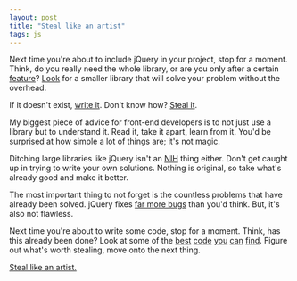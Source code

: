 ```yaml
---
layout: post
title: "Steal like an artist"
tags: js
---
```


Next time you're about to include jQuery in your project, stop for a moment. Think, do you really need the whole library, or are you only after a certain [feature](http://api.jquery.com/)? [Look](http://npmjs.org/) for a smaller library that will solve your problem without the overhead.

If it doesn't exist, [write it](https://docs.npmjs.com/getting-started/creating-node-modules). Don't know how? [Steal it](https://github.com/jquery/jquery/tree/master/src).

My biggest piece of advice for front-end developers is to not just use a library but to understand it. Read it, take it apart, learn from it. You'd be surprised at how simple a lot of things are; it's not magic.

Ditching large libraries like jQuery isn't an [NIH](http://en.wikipedia.org/wiki/Not_invented_here) thing either. Don't get caught up in trying to write your own solutions. Nothing is original, so take what's already good and make it better.

The most important thing to not forget is the countless problems that have already been solved. jQuery fixes [far more bugs](https://docs.google.com/document/d/1LPaPA30bLUB_publLIMF0RlhdnPx_ePXm7oW02iiT6o/view#heading=h.g284ogexrg8a) than you'd think. But, it's also not flawless.

Next time you're about to write some code, stop for a moment. Think, has this already been done? Look at some of the [best](https://www.npmjs.com/browse/depended) [code](https://github.com/trending?l=javascript&since=monthly) [you](https://github.com/jquery/jquery) [can](https://github.com/jashkenas/underscore) [find](https://code.google.com/p/chromium/codesearch#chromium/src/third_party/WebKit/Source/core/inspector/InjectedScriptSource.js). Figure out what's worth stealing, move onto the next thing.

[Steal like an artist.](http://austinkleon.com/steal/)
